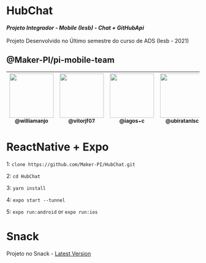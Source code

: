 # HubChat
***Projeto Integrador - Mobile (Iesb) - Chat + GitHubApi*** <br> <br>
Projeto Desenvolvido no Último semestre do curso de ADS (Iesb - 2021) <br>

## @Maker-PI/pi-mobile-team

| [<img src="https://avatars3.githubusercontent.com/u/69880957?s=460&u=c9dbe7e8864c185939a48881523f751b1200f838&v=4" width="115"><br><sub>@williamanjo</sub>](https://github.com/williamanjo) | [<img src="https://avatars.githubusercontent.com/u/69884404?v=4" width="115"><br><sub>@vitorjf07</sub>](https://github.com/vitorjf07) | [<img src="https://avatars.githubusercontent.com/u/67032027?v=4" width="115"><br><sub>@iagos-c</sub>](https://github.com/iagos-c) | [<img src="https://avatars.githubusercontent.com/u/69194011?v=4" width="115"><br><sub>@ubiratanlsc</sub>](https://github.com/ubiratanlsc) | [<img src="https://avatars.githubusercontent.com/u/70604266?v=4" width="115"><br><sub>@Flipjone</sub>](https://github.com/Flipjone) |
| :---------------------------------------------------------------------------------------------------------------------------------------------------------------------------------------: | :-------------------------------------------------------------------------------------------------------------------------------------------------------------------------------------------: | :-------------------------------------------------------------------------------------------------------------------------------------------------------------------------------------: | :-----------------------------------------------------------------------------------------------------------------------------------------------------------------------------------------: | :----------------------------------------------------------------------------------------------------------------------------------------------: | 

# ReactNative + Expo <br>

1: ```clone https://github.com/Maker-PI/HubChat.git```

2: ```cd HubChat```

3: ```yarn install```

4: ```expo start --tunnel```

5: ```expo run:android``` or ```expo run:ios```

# Snack <br>

Projeto no Snack - [Latest Version](https://snack.expo.io/@williamanjo/hubchat-integrando)




